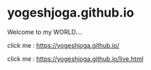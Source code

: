 # yogeshjoga.github.io
Welcome to my WORLD....

click me : https://yogeshjoga.github.io/


click me : https://yogeshjoga.github.io/live.html
